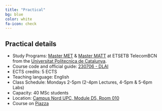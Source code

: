 ```yaml
---
title: "Practical"
bg: blue
color: white
fa-icon: check
---
```


## Practical details

* Study Programs: [Master MET](https://etsetb.upc.edu/ca/estudis/masters/master-en-enginyeria-de-telecomunicacio-met) & [Master MATT](https://telecos.upc.edu/ca/estudis/masters/masters-degree-in-advanced-telecommunication-technologies-matt) at ETSETB TelecomBCN from the [Universitat Politecnica de Catalunya](http://www.upc.edu/?set_language=en).
* Course code and official guide: [230706 - DLAI](http://www.etsetb.upc.edu/documents/guia_docent/assignatures/all/ang/230706.pdf)
* ECTS credits: 5 ECTS
* Teaching language: English
* Class Schedule: Mondays 2-5pm (2-4pm Lectures, 4-5pm & 5-6pm Labs)
* Capacity: 40 MSc students
* Location: [Campus Nord UPC, Module D5, Room 010](https://imatge.upc.edu/web/contact)
* Course on [Piazza](https://piazza.com/upc/fall2018/upc230706/home)
